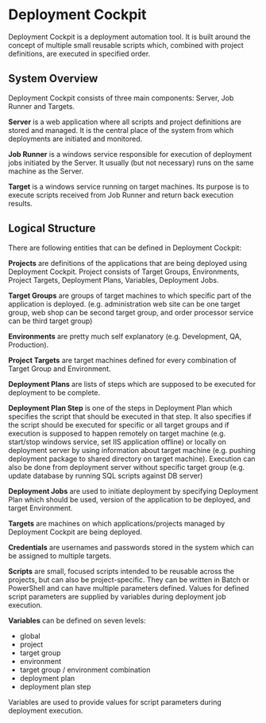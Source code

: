 # Deployment Cockpit

Deployment Cockpit is a deployment automation tool. It is built around the concept of multiple small reusable scripts which, combined with project definitions, are executed in specified order.


## System Overview

Deployment Cockpit consists of three main components: Server, Job Runner and Targets.

**Server** is a web application where all scripts and project definitions are stored and managed. It is the central place of the system from which deployments are initiated and monitored.

**Job Runner** is a windows service responsible for execution of deployment jobs initiated by the Server. It usually (but not necessary) runs on the same machine as the Server.

**Target** is a windows service running on target machines. Its purpose is to execute scripts received from Job Runner and return back execution results.


## Logical Structure

There are following entities that can be defined in Deployment Cockpit:

**Projects** are definitions of the applications that are being deployed using Deployment Cockpit. Project consists of Target Groups, Environments, Project Targets, Deployment Plans, Variables, Deployment Jobs.

**Target Groups** are groups of target machines to which specific part of the application is deployed. (e.g. administration web site can be one target group, web shop can be second target group, and order processor service can be third target group)

**Environments** are pretty much self explanatory (e.g. Development, QA, Production).

**Project Targets** are target machines defined for every combination of Target Group and Environment.

**Deployment Plans** are lists of steps which are supposed to be executed for deployment to be complete.

**Deployment Plan Step** is one of the steps in Deployment Plan which specifies the script that should be executed in that step. It also specifies if the script should be executed for specific or all target groups and if execution is supposed to happen remotely on target machine (e.g. start/stop windows service, set IIS application offline) or locally on deployment server by using information about target machine (e.g. pushing deployment package to shared directory on target machine). Execution can also be done from deployment server without specific target group (e.g. update database by running SQL scripts against DB server)

**Deployment Jobs** are used to initiate deployment by specifying Deployment Plan which should be used, version of the application to be deployed, and target Environment.

**Targets** are machines on which applications/projects managed by Deployment Cockpit are being deployed.

**Credentials** are usernames and passwords stored in the system which can be assigned to multiple targets.

**Scripts** are small, focused scripts intended to be reusable across the projects, but can also be project-specific. They can be written in Batch or PowerShell and can have multiple parameters defined. Values for defined script parameters are supplied by variables during deployment job execution.

**Variables** can be defined on seven levels:
- global
- project
- target group
- environment
- target group / environment combination
- deployment plan
- deployment plan step

Variables are used to provide values for script parameters during deployment execution.
